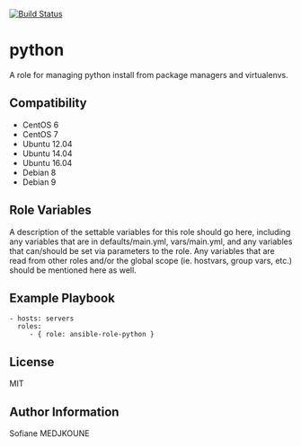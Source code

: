 [![Build Status](https://travis-ci.org/Nani-o/ansible-role-python.svg?branch=master)](https://travis-ci.org/Nani-o/ansible-role-python)

python
======

A role for managing python install from package managers and virtualenvs.

Compatibility
-------------

  - CentOS 6
  - CentOS 7
  - Ubuntu 12.04
  - Ubuntu 14.04
  - Ubuntu 16.04
  - Debian 8
  - Debian 9

Role Variables
--------------

A description of the settable variables for this role should go here, including any variables that are in defaults/main.yml, vars/main.yml, and any variables that can/should be set via parameters to the role. Any variables that are read from other roles and/or the global scope (ie. hostvars, group vars, etc.) should be mentioned here as well.

Example Playbook
----------------

    - hosts: servers
      roles:
         - { role: ansible-role-python }

License
-------

MIT

Author Information
------------------

Sofiane MEDJKOUNE
